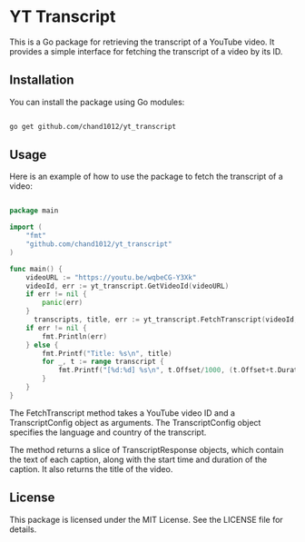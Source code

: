 # YT Transcript

This is a Go package for retrieving the transcript of a YouTube video. It provides a simple interface for fetching the transcript of a video by its ID.

## Installation

You can install the package using Go modules:

```sh

go get github.com/chand1012/yt_transcript
```

## Usage

Here is an example of how to use the package to fetch the transcript of a video:

```go

package main

import (
    "fmt"
    "github.com/chand1012/yt_transcript"
)

func main() {
    videoURL := "https://youtu.be/wqbeCG-Y3Xk"
    videoId, err := yt_transcript.GetVideoId(videoURL)
    if err != nil {
        panic(err)
    }
	  transcripts, title, err := yt_transcript.FetchTranscript(videoId, "en", "US")
    if err != nil {
        fmt.Println(err)
    } else {
        fmt.Printf("Title: %s\n", title)
        for _, t := range transcript {
            fmt.Printf("[%d:%d] %s\n", t.Offset/1000, (t.Offset+t.Duration)/1000, t.Text)
        }
    }
}
```

The FetchTranscript method takes a YouTube video ID and a TranscriptConfig object as arguments. The TranscriptConfig object specifies the language and country of the transcript.

The method returns a slice of TranscriptResponse objects, which contain the text of each caption, along with the start time and duration of the caption. It also returns the title of the video.

## License

This package is licensed under the MIT License. See the LICENSE file for details.
